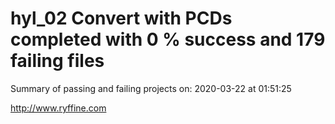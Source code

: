 # hyl_02 Convert with PCDs completed with 0 % success and 179 failing files

Summary of passing and failing projects on: 2020-03-22 at 01:51:25

http://www.ryffine.com
